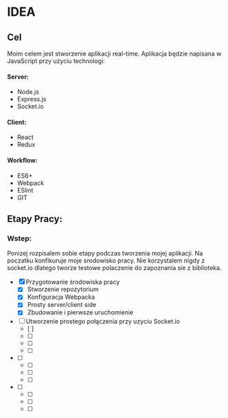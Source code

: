 # IDEA

## Cel

Moim celem jest stworzenie aplikacji real-time. Aplikacja będzie napisana w JavaScript przy użyciu technologi:

#### Server:
- Node.js
- Express.js
- Socket.io

#### Client:
- React
- Redux

#### Workflow:
- ES6+
- Webpack
- ESlint
- GIT

## Etapy Pracy:

### Wstep:
Ponizej rozpisalem sobie etapy podczas tworzenia mojej aplikacji. Na poczatku konfikuruje moje srodowisko pracy.
Nie korzystalem nigdy z socket.io dlatego tworze testowe polaczenie do zapoznania sie z biblioteka.

- [x] Przygotowanie środowiska pracy
    - [x] Stworzenie repozytorium
    - [x] Konfiguracja Webpacka
    - [x] Prosty server/client side
    - [x] Zbudowanie i pierwsze uruchomienie

- [ ] Utworzenie prostego połączenia przy uzyciu Socket.io
    - [ ]
    - [ ]
    - [ ]
    - [ ]


- [ ]
    - [ ]
    - [ ]
    - [ ]

- [ ]
    - [ ]
    - [ ]
    - [ ]

